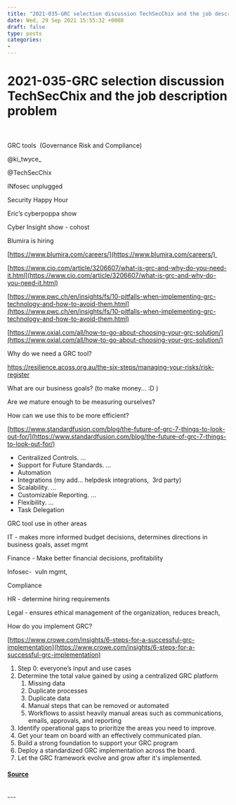 ```yaml
---
title: "2021-035-GRC selection discussion TechSecChix and the job description problem"
date: Wed, 29 Sep 2021 15:55:32 +0000
draft: false
type: posts
categories: 
- 
---
```

# 2021-035-GRC selection discussion TechSecChix and the job description problem

<br/>

<br/>
GRC tools  (Governance Risk and Compliance)

@ki\_twyce\_

@TechSecChix

INfosec unplugged

Security Happy Hour

Eric’s cyberpoppa show

Cyber Insight show - cohost

Blumira is hiring

[https://www.blumira.com/careers/](https://www.blumira.com/careers/) 

  
  

[https://www.cio.com/article/3206607/what-is-grc-and-why-do-you-need-it.html](https://www.cio.com/article/3206607/what-is-grc-and-why-do-you-need-it.html)

[https://www.pwc.ch/en/insights/fs/10-pitfalls-when-implementing-grc-technology-and-how-to-avoid-them.html](https://www.pwc.ch/en/insights/fs/10-pitfalls-when-implementing-grc-technology-and-how-to-avoid-them.html)

[https://www.oxial.com/all/how-to-go-about-choosing-your-grc-solution/](https://www.oxial.com/all/how-to-go-about-choosing-your-grc-solution/)

Why do we need a GRC tool?

https://resilience.acoss.org.au/the-six-steps/managing-your-risks/risk-register

What are our business goals? (to make money... :D )

Are we mature enough to be measuring ourselves?

How can we use this to be more efficient?

[https://www.standardfusion.com/blog/the-future-of-grc-7-things-to-look-out-for/](https://www.standardfusion.com/blog/the-future-of-grc-7-things-to-look-out-for/)

-   Centralized Controls. ...
-   Support for Future Standards. ...
-   Automation
-   Integrations (my add… helpdesk integrations,  3rd party)
-   Scalability. ...
-   Customizable Reporting. ...
-   Flexibility. ...
-   Task Delegation

GRC tool use in other areas

IT - makes more informed budget decisions, determines directions in business goals, asset mgmt

Finance - Make better financial decisions, profitability

Infosec-  vuln mgmt, 

Compliance

HR - determine hiring requirements

Legal - ensures ethical management of the organization, reduces breach, 

How do you implement GRC?

[https://www.crowe.com/insights/6-steps-for-a-successful-grc-implementation](https://www.crowe.com/insights/6-steps-for-a-successful-grc-implementation)

1.  Step 0: everyone’s input and use cases 
2.  Determine the total value gained by using a centralized GRC platform
    1.  Missing data 
    2.  Duplicate processes
    3.  Duplicate data
    4.  Manual steps that can be removed or automated
    5.  Workflows to assist heavily manual areas such as communications, emails, approvals, and reporting
3.  Identify operational gaps to prioritize the areas you need to improve.
4.  Get your team on board with an effectively communicated plan.
5.  Build a strong foundation to support your GRC program
6.  Deploy a standardized GRC implementation across the board.
7.  Let the GRC framework evolve and grow after it's implemented.

#### [Source](http://brakeingsecurity.com/2021-035-khalilah-scott-part2)

<br/>
---
